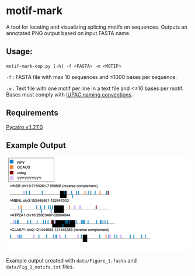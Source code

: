 # motif-mark

A tool for locating and visualizing splicing motifs on sequences. Outputs an annotated PNG output based on input FASTA name.

## Usage:

`motif-mark-oop.py [-h] -f <FASTA> -m <MOTIF>`

`-f` : FASTA file with max 10 sequences and ≤1000 bases per sequence.

`-m` : Text file with one motif per line in a text file and <≤10 bases per motif. Bases must comply with [IUPAC naming conventions](https://genome.ucsc.edu/goldenPath/help/iupac.html).

## Requirements
[Pycairo v.1.27.0](https://github.com/pygobject/pycairo)

## Example Output

![Example output .png](data/Figure_1.png)

Example output created with `data/Figure_1.fasta` and `data/Fig_1_motifs.txt` files.
